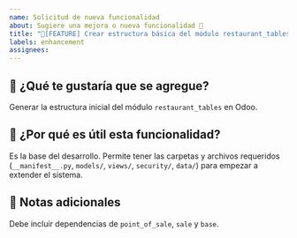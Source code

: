 ```yaml
---
name: Solicitud de nueva funcionalidad
about: Sugiere una mejora o nueva funcionalidad 🚀
title: "🚀[FEATURE] Crear estructura básica del módulo restaurant_tables"
labels: enhancement
assignees: 
---
```


## 🌟 ¿Qué te gustaría que se agregue?
Generar la estructura inicial del módulo `restaurant_tables` en Odoo.

## 🤔 ¿Por qué es útil esta funcionalidad?
Es la base del desarrollo. Permite tener las carpetas y archivos requeridos (`__manifest__.py`, `models/`, `views/`, `security/`, `data/`) para empezar a extender el sistema.

## 📌 Notas adicionales
Debe incluir dependencias de `point_of_sale`, `sale` y `base`.

